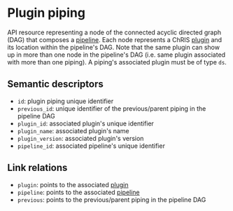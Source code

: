 # Plugin piping

API resource representing a node of the connected acyclic directed graph (DAG) that 
composes a [pipeline](pipeline.md). Each node represents a ChRIS [plugin](plugin.md) and 
its location within the pipeline's DAG. Note that the same plugin can show up in more 
than one node in the pipeline's DAG (i.e. same plugin associated with more than one 
piping). A piping's associated plugin must be of type `ds`.


## Semantic descriptors

* `id`: plugin piping unique identifier
* `previous_id`: unique identifier of the previous/parent piping in the pipeline DAG
* `plugin_id`: associated plugin's unique identifier
* `plugin_name`: associated plugin's name
* `plugin_version`: associated plugin's version
* `pipeline_id`: associated pipeline's unique identifier


## Link relations

* `plugin`: points to the associated [plugin](plugin.md) 
* `pipeline`: points to the associated [pipeline](pipeline.md)
* `previous`: points to the previous/parent piping in the pipeline DAG
